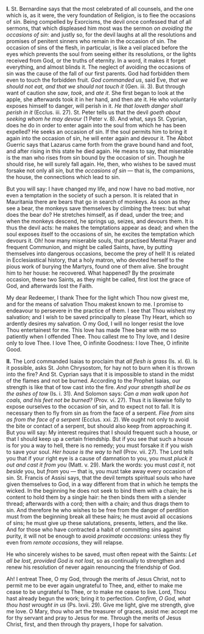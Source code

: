 
**I\.** St. Bernardine says that the most celebrated of all counsels, and the one which is, as it were, the very foundation of Religion, is to flee the occasions of sin. Being compelled by Exorcisms, the devil once confessed that of all sermons, that which displeased him most was the sermon *on avoiding the occasions of sin*: and justly so, for the devil laughs at all the resolutions and promises of penitent sinners who remain in the occasion of sin. The occasion of sins of the flesh, in particular, is like a veil placed before the eyes which prevents the soul from seeing either its resolutions, or the lights received from God, or the truths of eternity. In a word, it makes it forget everything, and almost blinds it. The neglect of avoiding the occasions of sin was the cause of the fall of our first parents. God had forbidden them even to touch the forbidden fruit. *God commanded us*, said Eve, *that we should not eat, and that we should not touch it* (Gen. iii. 3). But through want of caution she *saw*, *took*, and *ate it*. She first began to look at the apple, she afterwards took it in her hand, and then ate it. He who voluntarily exposes himself to danger, will perish in it. *He that loveth danger shall perish in it* (Ecclus. iii. 27). St. Peter tells us that the devil *goeth about seeking whom he may devour* (1 Peter v. 8). And what, says St. Cyprian, does he do in order to enter again into the soul from which he has been expelled? He seeks an occasion of sin. If the soul permits him to bring it again into the occasion of sin, he will enter again and devour it. The Abbot Guerric says that Lazarus came forth from the grave bound hand and foot, and after rising in this state he died again. He means to say, that miserable is the man who rises from sin bound by the occasion of sin. Though he should rise, he will surely fall again. He, then, who wishes to be saved must forsake not only all *sin*, but the *occasions of sin* — that is, the companions, the house, the connections which lead to sin.

But you will say: I have changed my life, and now I have no bad motive, nor even a temptation in the society of such a person. It is related that in Mauritania there are bears that go in search of monkeys. As soon as they see a bear, the monkeys save themselves by climbing the trees: but what does the bear do? He stretches himself, as if dead, under the tree; and when the monkeys descend, he springs up, seizes, and devours them. It is thus the devil acts: he makes the temptations appear as dead; and when the soul exposes itself to the occasions of sin, he excites the temptation which devours it. Oh! how many miserable souls, that practised Mental Prayer and frequent Communion, and might be called Saints, have, by putting themselves into dangerous occasions, become the prey of hell! It is related in Ecclesiastical history, that a holy matron, who devoted herself to the pious work of burying the Martyrs, found one of them alive. She brought him to her house: he recovered. What happened? By the proximate occasion, these two Saints, as they might be called, first lost the grace of God, and afterwards lost the Faith.

My dear Redeemer, I thank Thee for the light which Thou now givest me, and for the means of salvation Thou makest known to me. I promise to endeavour to persevere in the practice of them. I see that Thou wishest my salvation; and I wish to be saved principally to please Thy Heart, which so ardently desires my salvation. O my God, I will no longer resist the love Thou entertainest for me. This love has made Thee bear with me so patiently when I offended Thee. Thou callest me to Thy love, and I desire only to love Thee. I love Thee, O infinite Goodness: I love Thee, O infinite Good.

**II\.** The Lord commanded Isaias to proclaim that *all flesh is grass* (Is. xl. 6). Is it possible, asks St. John Chrysostom, for hay not to burn when it is thrown into the fire? And St. Cyprian says that it is impossible to stand in the midst of the flames and not be burned. According to the Prophet Isaias, our strength is like that of tow cast into the fire. *And your strength shall be as the ashes of tow* (Is. i. 31). And Solomon says: *Can a man walk upon hot coals, and his feet not be burned?* (Prov. vi. 27). Thus it is likewise folly to expose ourselves to the occasion of sin, and to expect not to fall. It is necessary then to fly from sin as from the face of a serpent. *Flee from sins as from the face of a serpent* (Ecclus. xxi. 2). We ought not only to avoid the bite or contact of a serpent, but should also keep from approaching it. But you will say: My interest requires that I should frequent such a house, or that I should keep up a certain friendship. But if you see that such a house is for you a way to hell, there is no remedy; you must forsake it if you wish to save your soul. *Her house is the way to hell* (Prov. vii. 27). The Lord tells you that if your right eye is a cause of damnation to you, you must *pluck it out and cast it from you* (Matt. v. 29). Mark the words: you must *cast it*, not *beside* you, but *from* you — that is, you must take away every occasion of sin. St. Francis of Assisi says, that the devil tempts spiritual souls who have given themselves to God, in a way different from that in which he tempts the wicked. In the beginning he does not seek to bind them with a chain; he is content to hold them by a single hair: he then binds them with a slender thread; afterwards with a cord; then with a chain; and thus drags them to sin. And therefore he who wishes to be free from the danger of perdition must from the beginning break all these hairs; he must avoid all occasions of sins; he must give up these salutations, presents, letters, and the like. And for those who have contracted a habit of committing sins against purity, it will not be enough to avoid *proximate occasions*: unless they fly even from *remote occasions*, they will relapse.

He who sincerely wishes to be saved, must often repeat with the Saints: *Let all be lost, provided God is not lost*, so as continually to strengthen and renew his resolution of never again renouncing the friendship of God.

Ah! I entreat Thee, O my God, through the merits of Jesus Christ, not to permit me to be ever again ungrateful to Thee, and, either to make me cease to be ungrateful to Thee, or to make me cease to live. Lord, Thou hast already begun the work; bring it to perfection. *Confirm, O God, what thou hast wrought in us* (Ps. lxvii. 29). Give me light, give me strength, give me love. O Mary, thou who art the treasurer of graces, assist me: accept me for thy servant and pray to Jesus for me. Through the merits of Jesus Christ, first, and then through thy prayers, I hope for salvation.

